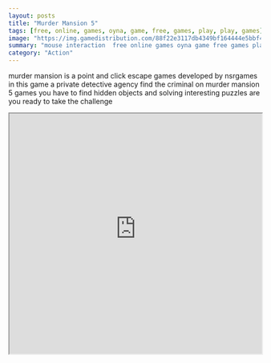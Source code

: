 ```yaml
---
layout: posts
title: "Murder Mansion 5"
tags: [free, online, games, oyna, game, free, games, play, play, games]
image: "https://img.gamedistribution.com/88f22e3117db4349bf164444e5bbf4c0.jpg"
summary: "mouse interaction  free online games oyna game free games play play games"
category: "Action"
---
```


murder mansion is a point and click escape games developed by nsrgames in this game a private detective agency find the criminal on murder mansion 5 games you have to find hidden objects and solving interesting puzzles are you ready to take the challenge

<iframe width="100%" height="480px;" src="https://flash.gamedistribution.com?game=88f22e3117db4349bf164444e5bbf4c0"></iframe>